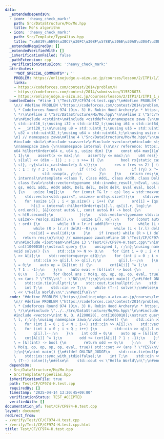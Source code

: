 ```yaml
---
data:
  _extendedDependsOn:
  - icon: ':heavy_check_mark:'
    path: Src/DataStructure/Mo/Mo.hpp
    title: Mo's algorithm
  - icon: ':heavy_check_mark:'
    path: Src/Template/TypeAlias.hpp
    title: "\u6A19\u6E96\u30C7\u30FC\u30BF\u578B\u306E\u30A8\u30A4\u30EA\u30A2\u30B9"
  _extendedRequiredBy: []
  _extendedVerifiedWith: []
  _isVerificationFailed: false
  _pathExtension: cpp
  _verificationStatusIcon: ':heavy_check_mark:'
  attributes:
    '*NOT_SPECIAL_COMMENTS*': ''
    PROBLEM: https://onlinejudge.u-aizu.ac.jp/courses/lesson/2/ITP1/1/ITP1_1_A
    links:
    - https://codeforces.com/contest/2014/problem/H
    - https://codeforces.com/contest/2014/submission/315528073
    - https://onlinejudge.u-aizu.ac.jp/courses/lesson/2/ITP1/1/ITP1_1_A
  bundledCode: "#line 1 \"Test/CF/CF974-H.test.cpp\"\n#define PROBLEM \"https://onlinejudge.u-aizu.ac.jp/courses/lesson/2/ITP1/1/ITP1_1_A\"\
    \n// #define PROBLEM \"https://codeforces.com/contest/2014/problem/H\"\n\n/*\n\
    \ * Codeforces Round 974 (Div. 3) H. Robin Hood Archery\n * https://codeforces.com/contest/2014/submission/315528073\n\
    \ */\n\n#line 2 \"Src/DataStructure/Mo/Mo.hpp\"\n\n#line 2 \"Src/Template/TypeAlias.hpp\"\
    \n\n#include <cstdint>\n#include <cstddef>\n\nnamespace zawa {\n\nusing i16 =\
    \ std::int16_t;\nusing i32 = std::int32_t;\nusing i64 = std::int64_t;\nusing i128\
    \ = __int128_t;\n\nusing u8 = std::uint8_t;\nusing u16 = std::uint16_t;\nusing\
    \ u32 = std::uint32_t;\nusing u64 = std::uint64_t;\n\nusing usize = std::size_t;\n\
    \n} // namespace zawa\n#line 4 \"Src/DataStructure/Mo/Mo.hpp\"\n\n#include <algorithm>\n\
    #include <bit>\n#include <cassert>\n#include <vector>\n#include <type_traits>\n\
    \nnamespace zawa {\n\nnamespace internal {\n\n// reference: https://codeforces.com/blog/entry/61203?#comment-1064868\n\
    u64 hilbertOrder(u64 x, u64 y, usize dim) {\n    const u64 max{(1ull << dim) -\
    \ 1};\n    assert(x <= max);\n    assert(y <= max);\n    u64 res{};\n    for (u64\
    \ s{1ull << (dim - 1)} ; s ; s >>= 1) {\n        bool rx{static_cast<bool>(x &\
    \ s)}, ry{static_cast<bool>(y & s)};\n        res = (res << 2) | (rx ? ry ? 2\
    \ : 1 : ry ? 3 : 0);\n        if (!rx) {\n            if (ry) x ^= max, y ^= max;\n\
    \            std::swap(x, y);\n        }\n    }\n    return res;\n}\n\n} // namespace\
    \ internal\n\ntemplate <class T, class AddL, class AddR, class DelL, class DelR,\
    \ class Eval>\nstd::vector<typename std::invoke_result_t<Eval, usize>> Mo(std::vector<T>\
    \ qs, AddL addL, AddR addR, DelL delL, DelR delR, Eval eval, bool reset = false)\
    \ {\n    usize log{};\n    for (const T& lr : qs) log = std::max<usize>(log, std::bit_width(lr.r));\n\
    \    std::vector<std::pair<T, usize>> ord(qs.size());\n    std::vector<u64> h(qs.size());\n\
    \    for (usize i{} ; i < qs.size() ; i++) {\n        ord[i] = {qs[i], i};\n \
    \       h[i] = internal::hilbertOrder(qs[i].l, qs[i].r, log);\n    }\n    std::sort(ord.begin(),\
    \ ord.end(), [&](const auto& L, const auto& R) -> bool {\n            return h[L.second]\
    \ < h[R.second];\n            });\n    std::vector<typename std::invoke_result_t<Eval,\
    \ usize>> res(qs.size());\n    usize L{}, R{};\n    for (const auto& [lr, id]\
    \ : ord) {\n        while (R < lr.r) addR(R++);\n        while (L > lr.l) addL(--L);\n\
    \        while (R > lr.r) delR(--R);\n        while (L < lr.l) delL(L++);\n  \
    \      res[id] = eval(id);\n    }\n    if (reset) while (R > L) delR(--R);\n \
    \   return res;\n}\n\n} // namespace zawa\n#line 10 \"Test/CF/CF974-H.test.cpp\"\
    \n\n#include <iostream>\n#line 13 \"Test/CF/CF974-H.test.cpp\"\nint N, Q, A[200020],\
    \ cnt[1000010];\nstruct query {\n    unsigned l, r;\n};\nusing namespace zawa;\n\
    void solve() {\n    std::cin >> N >> Q;\n    for (int i = 0 ; i < N ; i++) std::cin\
    \ >> A[i];\n    std::vector<query> q(Q);\n    for (int i = 0 ; i < Q ; i++) {\n\
    \        std::cin >> q[i].l >> q[i].r;\n        q[i].l--;\n    }\n    int odd\
    \ = 0;\n    auto op = [&](int i) {\n        cnt[A[i]] ^= 1;\n        odd += (cnt[A[i]]\
    \ ? 1 : -1);\n    };\n    auto eval = [&](int) -> bool {\n        return odd ==\
    \ 0;\n    };\n    for (bool ans : Mo(q, op, op, op, op, eval, true)) std::cout\
    \ << (ans ? \"YES\\n\" : \"NO\\n\");\n}\n\nint main() {\n#ifdef ONLINE_JUDGE\n\
    \    std::cin.tie(nullptr);\n    std::cout.tie(nullptr);\n    std::ios::sync_with_stdio(false);\n\
    \    int T;\n    std::cin >> T;\n    while (T--) solve();\n#else\n    std::cout\
    \ << \"Hello World\\n\";\n#endif\n}\n"
  code: "#define PROBLEM \"https://onlinejudge.u-aizu.ac.jp/courses/lesson/2/ITP1/1/ITP1_1_A\"\
    \n// #define PROBLEM \"https://codeforces.com/contest/2014/problem/H\"\n\n/*\n\
    \ * Codeforces Round 974 (Div. 3) H. Robin Hood Archery\n * https://codeforces.com/contest/2014/submission/315528073\n\
    \ */\n\n#include \"../../Src/DataStructure/Mo/Mo.hpp\"\n\n#include <iostream>\n\
    #include <vector>\nint N, Q, A[200020], cnt[1000010];\nstruct query {\n    unsigned\
    \ l, r;\n};\nusing namespace zawa;\nvoid solve() {\n    std::cin >> N >> Q;\n\
    \    for (int i = 0 ; i < N ; i++) std::cin >> A[i];\n    std::vector<query> q(Q);\n\
    \    for (int i = 0 ; i < Q ; i++) {\n        std::cin >> q[i].l >> q[i].r;\n\
    \        q[i].l--;\n    }\n    int odd = 0;\n    auto op = [&](int i) {\n    \
    \    cnt[A[i]] ^= 1;\n        odd += (cnt[A[i]] ? 1 : -1);\n    };\n    auto eval\
    \ = [&](int) -> bool {\n        return odd == 0;\n    };\n    for (bool ans :\
    \ Mo(q, op, op, op, op, eval, true)) std::cout << (ans ? \"YES\\n\" : \"NO\\n\"\
    );\n}\n\nint main() {\n#ifdef ONLINE_JUDGE\n    std::cin.tie(nullptr);\n    std::cout.tie(nullptr);\n\
    \    std::ios::sync_with_stdio(false);\n    int T;\n    std::cin >> T;\n    while\
    \ (T--) solve();\n#else\n    std::cout << \"Hello World\\n\";\n#endif\n}\n"
  dependsOn:
  - Src/DataStructure/Mo/Mo.hpp
  - Src/Template/TypeAlias.hpp
  isVerificationFile: true
  path: Test/CF/CF974-H.test.cpp
  requiredBy: []
  timestamp: '2025-04-14 13:20:45+09:00'
  verificationStatus: TEST_ACCEPTED
  verifiedWith: []
documentation_of: Test/CF/CF974-H.test.cpp
layout: document
redirect_from:
- /verify/Test/CF/CF974-H.test.cpp
- /verify/Test/CF/CF974-H.test.cpp.html
title: Test/CF/CF974-H.test.cpp
---
```

